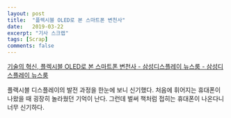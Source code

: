 ```yaml
---
layout: post
title:  "플렉시블 OLED로 본 스마트폰 변천사"
date:   2019-03-22
excerpt: "기사 스크랩"
tags: [Scrap]
comments: false
---
```


[기술의 혁신, 플렉시블 OLED로 본 스마트폰 변천사 - 삼성디스플레이 뉴스룸 - 삼성디스플레이 뉴스룸](http://news.samsungdisplay.com/18544)

플랙시블 디스플레이의 발전 과정을 한눈에 보니 신기했다. 처음에 휘어지는 휴대폰이 나왔을 때 굉장히 놀라웠던 기억이 난다. 그런데 벌써 책처럼 접히는 휴대폰이 나온다니 너무 신기하다.
